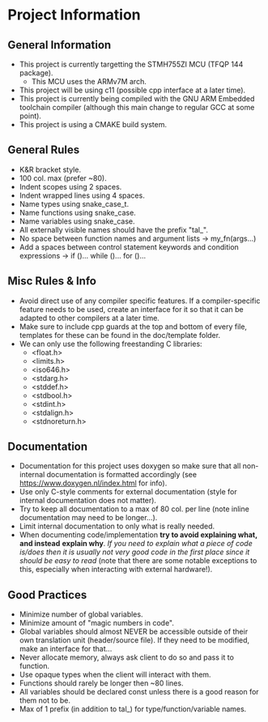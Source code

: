 # Project Information

  ## General Information
  - This project is currently targetting the STMH755ZI MCU (TFQP 144 package).
    - This MCU uses the ARMv7M arch.
  - This project will be using c11 (possible cpp interface at a later time).
  - This project is currently being compiled with the GNU ARM Embedded toolchain
    compiler (although this main change to regular GCC at some point).
  - This project is using a CMAKE build system.

  ## General Rules
  - K&R bracket style.
  - 100 col. max (prefer ~80).
  - Indent scopes using 2 spaces.
  - Indent wrapped lines using 4 spaces.
  - Name types using snake_case_t.
  - Name functions using snake_case.
  - Name variables using snake_case.
  - All externally visible names should have the prefix "tal_".
  - No space between function names and argument lists -> my_fn(args...)
  - Add a spaces between control statement keywords and condition expressions
    -> if ()... while ()... for ()...

  ## Misc Rules & Info
  - Avoid direct use of any compiler specific features. If a compiler-specific
    feature needs to be used, create an interface for it so that it can be adapted
    to other compilers at a later time.
  - Make sure to include cpp guards at the top and bottom of every file, templates
    for these can be found in the doc/template folder.
  - We can only use the following freestanding C libraries:
    - <float.h>
    - <limits.h>
    - <iso646.h>
    - <stdarg.h>
    - <stddef.h>
    - <stdbool.h>
    - <stdint.h>
    - <stdalign.h>
    - <stdnoreturn.h>

  ## Documentation
  - Documentation for this project uses doxygen so make sure that all non-internal
    documentation is formatted accordingly (see https://www.doxygen.nl/index.html for info).
  - Use only C-style comments for external documentation (style for internal documentation
    does not matter).
  - Try to keep all documentation to a max of 80 col. per line (note inline documentation
    may need to be longer...).
  - Limit internal documentation to only what is really needed.
  - When documenting code/implementation **try to avoid explaining what, and instead**
    **explain why**. *If you need to explain what a piece of code is/does then it*
    *is usually not very good code in the first place since it should be easy to read*
    (note that there are some notable exceptions to this, especially when interacting
    with external hardware!).

  ## Good Practices
  - Minimize number of global variables.
  - Minimize amount of "magic numbers in code".
  - Global variables should almost NEVER be accessible outside of their own
    translation unit (header/source file). If they need to be modified, make
    an interface for that...
  - Never allocate memory, always ask client to do so and pass it to function.
  - Use opaque types when the client will interact with them.
  - Functions should rarely be longer then ~80 lines.
  - All variables should be declared const unless there is a good reason for 
    them not to be.
  - Max of 1 prefix (in addition to tal_) for type/function/variable names.
